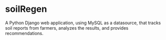 # soilRegen
A Python Django web application, using MySQL as a datasource, that tracks soil reports from farmers, analyzes the results, and provides recommendations.
